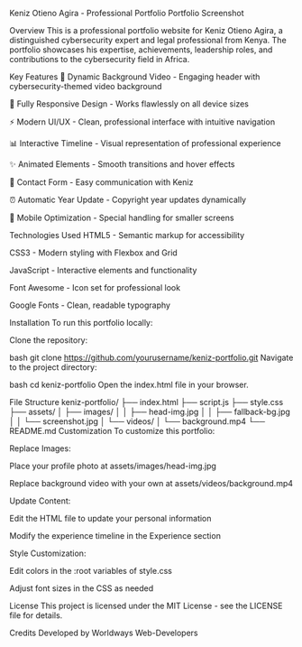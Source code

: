 Keniz Otieno Agira - Professional Portfolio
Portfolio Screenshot

Overview
This is a professional portfolio website for Keniz Otieno Agira, a distinguished cybersecurity expert and legal professional from Kenya. The portfolio showcases his expertise, achievements, leadership roles, and contributions to the cybersecurity field in Africa.

Key Features
🎥 Dynamic Background Video - Engaging header with cybersecurity-themed video background

📱 Fully Responsive Design - Works flawlessly on all device sizes

⚡ Modern UI/UX - Clean, professional interface with intuitive navigation

📊 Interactive Timeline - Visual representation of professional experience

✨ Animated Elements - Smooth transitions and hover effects

📝 Contact Form - Easy communication with Keniz

⏰ Automatic Year Update - Copyright year updates dynamically

📱 Mobile Optimization - Special handling for smaller screens

Technologies Used
HTML5 - Semantic markup for accessibility

CSS3 - Modern styling with Flexbox and Grid

JavaScript - Interactive elements and functionality

Font Awesome - Icon set for professional look

Google Fonts - Clean, readable typography

Installation
To run this portfolio locally:

Clone the repository:

bash
git clone https://github.com/yourusername/keniz-portfolio.git
Navigate to the project directory:

bash
cd keniz-portfolio
Open the index.html file in your browser.

File Structure
keniz-portfolio/
├── index.html
├── script.js
├── style.css
├── assets/
│   ├── images/
│   │   ├── head-img.jpg
│   │   ├── fallback-bg.jpg
│   │   └── screenshot.jpg
│   └── videos/
│       └── background.mp4
└── README.md
Customization
To customize this portfolio:

Replace Images:

Place your profile photo at assets/images/head-img.jpg

Replace background video with your own at assets/videos/background.mp4

Update Content:

Edit the HTML file to update your personal information

Modify the experience timeline in the Experience section

Style Customization:

Edit colors in the :root variables of style.css

Adjust font sizes in the CSS as needed

License
This project is licensed under the MIT License - see the LICENSE file for details.

Credits
Developed by Worldways Web-Developers
